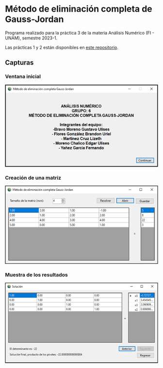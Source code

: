 # Método de eliminación completa de Gauss-Jordan

Programa realizado para la práctica 3 de la materia Análisis Numérico (FI - UNAM), semestre 2023-1.

Las prácticas 1 y 2 están disponibles en <a href="https://github.com/EdgarsFeic96/Practicas-Analisis-Numerico">este repositorio</a>.

## Capturas

### Ventana inicial

![](docs/start_screen.png)
### Creación de una matriz

![](docs/matrix_creation.png)

### Muestra de los resultados

![](docs/matrix_solution.png)
